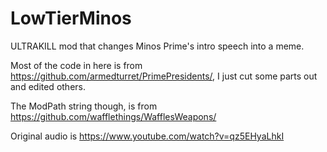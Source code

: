 # LowTierMinos
ULTRAKILL mod that changes Minos Prime's intro speech into a meme.

Most of the code in here is from https://github.com/armedturret/PrimePresidents/, I just cut some parts out and edited others.

The ModPath string though, is from https://github.com/wafflethings/WafflesWeapons/

Original audio is https://www.youtube.com/watch?v=qz5EHyaLhkI
